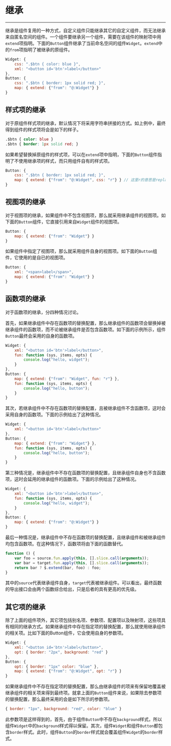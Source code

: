 # 继承

---

继承是组件复用的一种方式，自定义组件只能继承其它的自定义组件，而无法继承来自匿名空间的组件。一个组件要继承另一个组件，需要在该组件的映射项中用`extend`项指明。下面的`Button`组件继承了当前命名空间的组件`Widget`。`extend`中的`from`项指明了被继承的原组件。

```js
Widget: {
    css: ".$btn { color: blue }",
    xml: "<button id='btn'>label</button>"
},
Button: {
    css: ".$btn { border: 1px solid red; }",
    map: { extend: {"from": "@:Widget"} }
}
```

## 样式项的继承

对于原组件样式项的继承，默认情况下将采用字符串拼接的方式。如上例中，最终得到组件的样式项将会是如下的样子。

```css
.$btn { color: blue }
.$btn { border: 1px solid red; }
```


如果希望替换掉原组件的样式项，可以在`extend`项中指明，下面的`Button`组件指明了不使用继承项的样式，而只用组件自有的样式项。

```js
Button: {
    css: ".$btn { border: 1px solid red; }",
    map: { extend: {"from": "@:Widget", css: "r"} } // 这里r的意思是replace
} 
```

## 视图项的继承

对于视图项的继承，如果组件中不包含视图项，那么就采用继承组件的视图项。如下面的`Button`组件，它直接引用来自`Widget`组件的视图项。

```js
Button: {
    map: { extend: {"from": "Widget"} }
}
```

如果组件中指定了视图项，那么就采用组件自身的视图项。如下面的`Button`组件，它使用的是自已的视图项。

```js
Button: {
    xml: "<span>label</span>",
    map: { extend: {"from": "Widget"} }
}
```
 
## 函数项的继承

对于函数项的继承，分四种情况讨论。

首先，如果继承组件中存在函数项的替换配置，那么继承组件的函数项会替换掉被继承组件的函数项，而不论被继承组件是否包含函数项。如下面的示例所示，组件`Button`最终会采用的自身的函数项。

```js
Widget: {
    xml: "<button id='btn'>label</button>",
    fun: function (sys, items, opts) {
        console.log("hello, widget");
    }
},
Button: {
    map: { extend: {"from": "Widget", fun: "r"} },
    fun: function (sys, items, opts) {
        console.log("hello, button");
    }
}
```

其次，若继承组件中不存在函数项的替换配置，且被继承组件不含函数项，这时会采用自身的函数项。下面的示例给出了这种情况。

```js
Widget: {
    xml: "<button id='btn'>label</button>"
},
Button: {
    map: { extend: {"from": "Widget"} },
    fun: function (sys, items, opts) {
        console.log("hello, button");
    }
}
```

第三种情况是，继承组件中不存在函数项的替换配置，且继承组件自身也不含函数项，这时会延用的继承组件的函数项。下面的示例给出了这种情况。

```js
Widget: {
    xml: "<button id='btn'>label</button>",
    fun: function (sys, items, opts) {
        console.log("hello, widget");
    }
},
Button: {
    map: { extend: {"from": "@:Widget"} }
}
```

最后一种情况是，继承组件中不存在函数项的替换配置，且继承组件和被继承组件均包含函数项。在这种情况下，函数项将由下面的函数替代。

```js
function () {
    var foo = source.fun.apply(this, [].slice.call(arguments));
    var bar = target.fun.apply(this, [].slice.call(arguments));
    return bar ? $.extend(bar, foo) : foo;
} 
```

其中的`source`代表继承组件自身，`target`代表被继承组件。可以看出，最终函数的导出接口会由两个函数综合给出，只是后者的具有更高的优先级。

## 其它项的继承

除了上面的组件项外，其它项包括别名项、参数项、配置项以及映射项，这些项具有相同的继承方式。如果继承组件中存在指定项的替换配置，那么就使用继承组件的相关项。比如下面的Button组件，它会使用自身的参数项。

```js
Widget: {
    xml: "<button id='btn'>label</button>",
    opt: { border: "2px", background: "red" }
},
Button: {
    opt: { border: "1px" color: "blue" },
    map: { extend: {"from": "@:Widget", opt: "r"} }
} 
```

如果继承组件中不存在指定项的替换配置，那么由继承组件的项来有保留地覆盖被继承组件的相关项来得到最终项。就拿上面的`Button`组件来说，如果除去参数项的替换配置，那么最终采用的会是如下所示的参数项。

```js
{ border: "1px", background: "red", color: "blue" }
```

此参数项是这样得到的，首先，由于组件`Button`中不存在`background`样式，所以组件`Widget`中的`background`样式得以保留。其次，组件`Widget`和组件`Button`都包含`border`样式。此时，组件`Button`的`border`样式就会覆盖组件`Widget`的`border`样式。